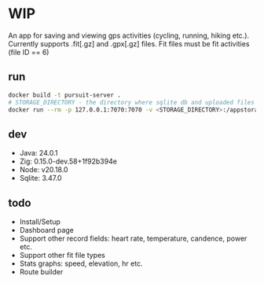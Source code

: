 # WIP
An app for saving and viewing gps activities (cycling, running, hiking etc.).
Currently supports .fit[.gz] and .gpx[.gz] files.
Fit files must be fit activities (file ID == 6)

## run
```bash
docker build -t pursuit-server .
# STORAGE_DIRECTORY - the directory where sqlite db and uploaded files will be stored
docker run --rm -p 127.0.0.1:7070:7070 -v <STORAGE_DIRECTORY>:/appstorage pursuit-server
```

## dev
- Java: 24.0.1
- Zig: 0.15.0-dev.58+1f92b394e
- Node: v20.18.0
- Sqlite: 3.47.0

## todo
- Install/Setup
- Dashboard page
- Support other record fields: heart rate, temperature, candence, power etc.
- Support other fit file types
- Stats graphs: speed, elevation, hr etc.
- Route builder
